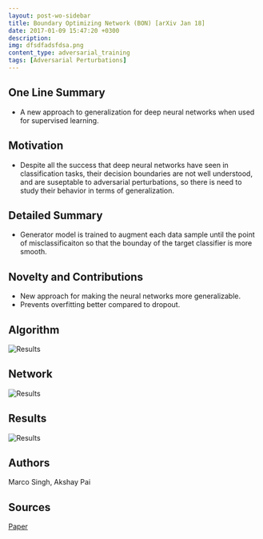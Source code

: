 ```yaml
---
layout: post-wo-sidebar
title: Boundary Optimizing Network (BON) [arXiv Jan 18]
date: 2017-01-09 15:47:20 +0300
description: 
img: dfsdfadsfdsa.png
content_type: adversarial_training
tags: [Adversarial Perturbations]
---
```



## One Line Summary
* A new approach to generalization for deep neural networks when used for supervised learning.

## Motivation
* Despite all the success that deep neural networks have seen in classification tasks, their decision boundaries are not well understood, and are suseptable to adversarial perturbations, so there is need to study their behavior in terms of generalization.

## Detailed Summary
* Generator model is trained to augment each data sample until the point of misclassificaiton so that the bounday of the target classifier is more smooth. 

## Novelty and Contributions
* New approach for making the neural networks more generalizable.
* Prevents overfitting better compared to dropout.

## Algorithm
![Results]({{site.baseurl}}/assets/img/dsfafdsfdasfdsa.png)



## Network
![Results]({{site.baseurl}}/assets/img/dfsdfadsfdsa.png)

## Results
![Results]({{site.baseurl}}/assets/img/fasdfdsdsafadsfdsa.png)


## Authors
Marco Singh, Akshay Pai

## Sources
[Paper](https://arxiv.org/abs/1801.02642)
